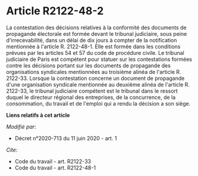 # Article R2122-48-2

La contestation des décisions relatives à la conformité des documents de propagande électorale est formée devant le tribunal
judiciaire, sous peine d'irrecevabilité, dans un délai de dix jours à compter de la notification mentionnée à l'article R.
2122-48-1. Elle est formée dans les conditions prévues par les articles 54 et 57 du code de procédure civile. Le tribunal
judiciaire de Paris est compétent pour statuer sur les contestations formées contre les décisions portant sur les documents
de propagande des organisations syndicales mentionnées au troisième alinéa de l'article R. 2122-33. Lorsque la contestation
concerne un document de propagande d'une organisation syndicale mentionnée au deuxième alinéa de l'article R. 2122-33, le
tribunal judiciaire compétent est le tribunal dans le ressort duquel le directeur régional des entreprises, de la
concurrence, de la consommation, du travail et de l'emploi qui a rendu la décision a son siège.

**Liens relatifs à cet article**

_Modifié par_:

  - Décret n°2020-713 du 11 juin 2020 - art. 1

_Cite_:

  - Code du travail - art. R2122-33
  - Code du travail - art. R2122-48-1
